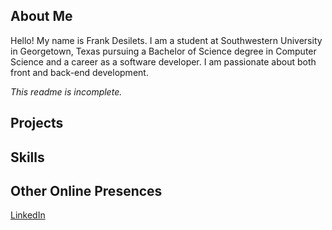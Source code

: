 ## About Me

Hello! My name is Frank Desilets. I am a student at Southwestern University in Georgetown, Texas pursuing a Bachelor of Science
degree in Computer Science and a career as a software developer. I am passionate about both front and back-end 
development.

_This readme is incomplete._

## Projects

## Skills

## Other Online Presences

[LinkedIn](https://www.linkedin.com/in/frankdesilets/)

<!--
**frankrdesilets/frankrdesilets** is a ✨ _special_ ✨ repository because its `README.md` (this file) appears on your GitHub profile.

Here are some ideas to get you started:

- 🔭 I’m currently working on ...
- 🌱 I’m currently learning ...
- 👯 I’m looking to collaborate on ...
- 🤔 I’m looking for help with ...
- 💬 Ask me about ...
- 📫 How to reach me: ...
- 😄 Pronouns: ...
- ⚡ Fun fact: ...

